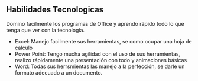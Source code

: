 ## Habilidades Tecnologicas
Domino facilmente los programas de Office y aprendo rápido todo lo que tenga que ver con la tecnología.
* Excel: Manejo facilmente sus herramientas, se como ocupar una hoja de calculo
* Power Point: Tengo mucha agilidad con el uso de sus herramientas, realizo rápidamente una presentación con todo y animaciones básicas
* Word: Todas sus herrsmientas las manejo a la perfección, se darle un formato adecuado a un documento.
